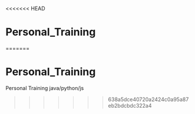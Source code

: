 <<<<<<< HEAD
# Personal_Training
=======
# Personal_Training
Personal Training java/python/js
>>>>>>> 638a5dce40720a2424c0a95a87eb2bdcbdc322a4
